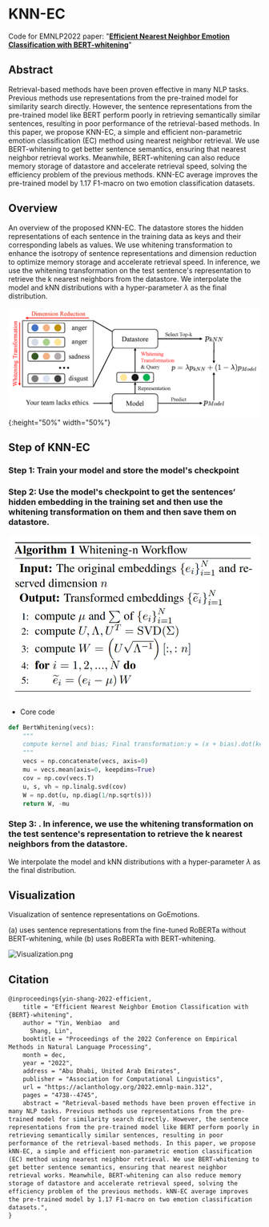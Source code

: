 # KNN-EC

Code for EMNLP2022 paper: "**[Efficient Nearest Neighbor Emotion Classification with BERT-whitening](https://aclanthology.org/2022.emnlp-main.312/)**"

## Abstract

Retrieval-based methods have been proven effective in many NLP tasks. Previous methods use representations from the pre-trained model for similarity search directly. However, the sentence representations from the pre-trained model like BERT perform poorly in retrieving semantically similar sentences, resulting in poor performance of the retrieval-based methods. In this paper, we propose KNN-EC, a simple and efficient non-parametric emotion classification (EC) method using nearest neighbor retrieval. We use BERT-whitening to get better sentence semantics, ensuring that nearest neighbor retrieval works. Meanwhile, BERT-whitening can also reduce memory storage of datastore and accelerate retrieval speed, solving the efficiency problem of the previous methods. KNN-EC average improves the pre-trained model by 1.17 F1-macro on two emotion classification datasets. 

## Overview

An overview of the proposed KNN-EC. The datastore stores the hidden representations of each sentence in the training data as keys and their corresponding labels as values. We use whitening transformation to enhance the isotropy of sentence representations and dimension reduction to optimize memory storage and accelerate retrieval speed. In inference, we use the whitening transformation on the test sentence's representation to retrieve the k nearest neighbors from the datastore. We interpolate the model and kNN distributions with a hyper-parameter $\lambda$ as the final distribution.

![model.png](https://github.com/WenbiaoYin/KNN-EC/blob/master/png/model.png?raw=true){:height="50%" width="50%"}
## Step of KNN-EC

### Step 1: Train your model and store the model's checkpoint

### Step 2: Use the model's checkpoint to get the sentences‘ hidden embedding in the training set and then use the whitening transformation on them and then save them on datastore.

<img src="https://github.com/WenbiaoYin/KNN-EC/blob/master/png/BERT-whitening.jpg?raw=true" alt="BERT-whitening.jpg" style="zoom:80%;" />

* Core code

```python
def BertWhitening(vecs):
    """
    compute kernel and bias; Final transformation:y = (x + bias).dot(kernel)
    """
    vecs = np.concatenate(vecs, axis=0)
    mu = vecs.mean(axis=0, keepdims=True)
    cov = np.cov(vecs.T)
    u, s, vh = np.linalg.svd(cov)
    W = np.dot(u, np.diag(1/np.sqrt(s)))
    return W, -mu
```

### Step 3: . In inference, we use the whitening transformation on the test sentence's representation to retrieve the k nearest neighbors from the datastore.

 We interpolate the model and kNN distributions with a hyper-parameter $\lambda$ as the final distribution.



## Visualization

Visualization of sentence representations on GoEmotions.

 (a) uses sentence representations from the fine-tuned RoBERTa without BERT-whitening, while (b) uses RoBERTa with BERT-whitening.

![Visualization.png](https://github.com/WenbiaoYin/KNN-EC/blob/master/png/Visualization.png?raw=true)



## Citation

```
@inproceedings{yin-shang-2022-efficient,
    title = "Efficient Nearest Neighbor Emotion Classification with {BERT}-whitening",
    author = "Yin, Wenbiao  and
      Shang, Lin",
    booktitle = "Proceedings of the 2022 Conference on Empirical Methods in Natural Language Processing",
    month = dec,
    year = "2022",
    address = "Abu Dhabi, United Arab Emirates",
    publisher = "Association for Computational Linguistics",
    url = "https://aclanthology.org/2022.emnlp-main.312",
    pages = "4738--4745",
    abstract = "Retrieval-based methods have been proven effective in many NLP tasks. Previous methods use representations from the pre-trained model for similarity search directly. However, the sentence representations from the pre-trained model like BERT perform poorly in retrieving semantically similar sentences, resulting in poor performance of the retrieval-based methods. In this paper, we propose kNN-EC, a simple and efficient non-parametric emotion classification (EC) method using nearest neighbor retrieval. We use BERT-whitening to get better sentence semantics, ensuring that nearest neighbor retrieval works. Meanwhile, BERT-whitening can also reduce memory storage of datastore and accelerate retrieval speed, solving the efficiency problem of the previous methods. kNN-EC average improves the pre-trained model by 1.17 F1-macro on two emotion classification datasets.",
}
```

